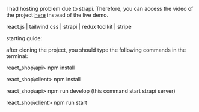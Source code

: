 I had hosting problem due to strapi. Therefore, you can access the video of the project [here](https://www.youtube.com/watch?v=zhTWLY9Pr0U/) instead of the live demo.

react.js | tailwind css | strapi | redux toolkit | stripe

starting guide:

after cloning the project, you should type the following commands in the terminal:

react_shop\api> npm install

react_shop\client> npm install

react_shop\api> npm run develop (this command start strapi server)

react_shop\client> npm run start


